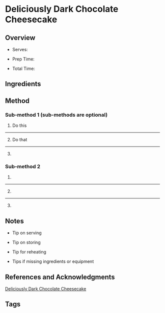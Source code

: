 # Deliciously Dark Chocolate Cheesecake

## Overview

- Serves:

- Prep Time:

- Total Time:

## Ingredients



## Method

### Sub-method 1 (sub-methods are optional)

1. Do this
---
2. Do that
---
3.

### Sub-method 2

1.
---
2.
---
3.

## Notes

- Tip on serving

- Tip on storing

- Tip for reheating

- Tips if missing ingredients or equipment

## References and Acknowledgments

[Deliciously Dark Chocolate Cheesecake](http://www.justapinch.com/recipes/deliciously-dark-chocolate-cheesecake.html?utm_source=pinterest&utm_medium=social&utm_campaign=share)

## Tags


